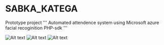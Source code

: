 # SABKA_KATEGA
Prototype project
'''
Automated attendence system using Microsoft azure facial recoginition PHP-sdk
'''

![Alt text](https://prateek76.github.io/THIRD_EYE/1.JPG?raw=true)
![Alt text](https://prateek76.github.io/THIRD_EYE/2.JPG?raw=true)
![Alt text](https://prateek76.github.io/THIRD_EYE/3.JPG?raw=true)
